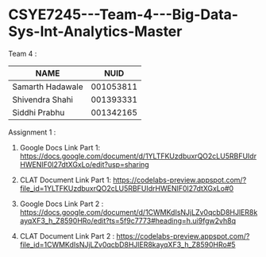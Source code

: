 # CSYE7245---Team-4---Big-Data-Sys-Int-Analytics-Master

Team 4 : 


| NAME              |     NUID        |
|------------------ |-----------------|
| Samarth Hadawale  |   001053811     |
| Shivendra Shahi   |   001393331     |
| Siddhi Prabhu     |   001342165     |


Assignment 1 :

1. Google Docs Link Part 1: https://docs.google.com/document/d/1YLTFKUzdbuxrQO2cLU5RBFUIdrHWENIF0l27dtXGxLo/edit?usp=sharing

2. CLAT Document Link Part 1: https://codelabs-preview.appspot.com/?file_id=1YLTFKUzdbuxrQO2cLU5RBFUIdrHWENIF0l27dtXGxLo#0

3. Google Docs Link Part 2 : https://docs.google.com/document/d/1CWMKdIsNJjLZv0qcbD8HJlER8kayqXF3_h_Z8590HRo/edit?ts=5f9c7773#heading=h.ui9fgw2vh8q

4. CLAT Document Link Part 2 : https://codelabs-preview.appspot.com/?file_id=1CWMKdIsNJjLZv0qcbD8HJlER8kayqXF3_h_Z8590HRo#5
